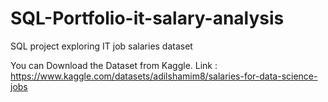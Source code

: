 # SQL-Portfolio-it-salary-analysis
SQL project exploring IT job salaries dataset

You can Download the Dataset from Kaggle.
Link : https://www.kaggle.com/datasets/adilshamim8/salaries-for-data-science-jobs

